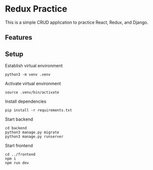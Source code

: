 
# Redux Practice

This is a simple CRUD application to practice React, Redux, and Django.

## Features

## Setup

Establish virtual environment

    python3 -m venv .venv

Activate virtual environment

    source .venv/bin/activate

Install dependencies

    pip install -r requirements.txt

Start backend

    cd backend
    python3 manage.py migrate
    python3 manage.py runserver

Start frontend

    cd ../frontend
    npm i
    npm run dev
